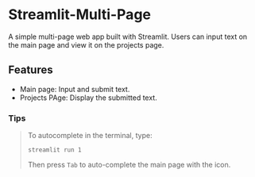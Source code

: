 # Streamlit-Multi-Page

A simple multi-page web app built with Streamlit. Users can input text on the main page and view it on the projects page.

## Features

* Main page: Input and submit text.
* Projects PAge: Display the submitted text.

### Tips

> To autocomplete in the terminal, type:
> 
> `streamlit run 1`
> 
> Then press `Tab` to auto-complete the main page with the icon.
